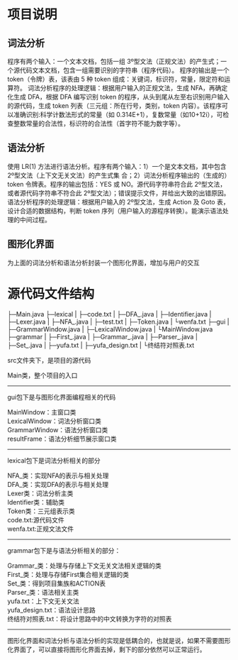 # 项目说明
## 词法分析
程序有两个输入：一个文本文档，包括一组 3º型文法（正规文法）的产生式；一个源代码文本文档，包含一组需要识别的字符串（程序代码）。 程序的输出是一个 token（令牌）表，该表由 5 种 token 组成：关键词，标识符，常量，限定符和运算符。
词法分析程序的处理逻辑：根据用户输入的正规文法，生成 NFA，再确定化生成 DFA，根据 DFA 编写识别 token 的程序，从头到尾从左至右识别用户输入的源代码，生成 token 列表（三元组：所在行号，类别，token 内容）。该程序可以准确识别:科学计数法形式的常量（如 0.314E+1），复数常量（如10+12i），可检查整数常量的合法性，标识符的合法性（首字符不能为数字等）。
## 语法分析
使用 LR(1) 方法进行语法分析。程序有两个输入：1）一个是文本文档，其中包含 2º型文法（上下文无关文法）的产生式集
合；2）词法分析程序输出的（生成的）token 令牌表。程序的输出包括：YES 或 NO。源代码字符串符合此 2º型文法，或者源代码字符串不符合此 2º型文法）；错误提示文件，并给出大致的出错原因。
语法分析程序的处理逻辑：根据用户输入的 2º型文法，生成 Action 及 Goto 表，设计合适的数据结构，判断 token 序列（用户输入的源程序转换）。能演示语法处理的中间过程。
## 图形化界面
为上面的词法分析和语法分析封装一个图形化界面，增加与用户的交互

# 源代码文件结构

├─Main.java
├─lexical
|    ├─code.txt
|    ├─DFA_.java
|    ├─Identifier.java
|    ├─Lexer.java
|    ├─NFA_.java
|    ├─test.txt
|    ├─Token.java
|    └wenfa.txt
├─gui
|  ├─GrammarWindow.java
|  ├─LexicalWindow.java
|  └MainWindow.java
├─grammar
|    ├─First_.java
|    ├─Grammar_.java
|    ├─Parser_.java
|    ├─Set_.java
|    ├─yufa.txt
|    ├─yufa_design.txt
|    └终结符对照表.txt

src文件夹下，是项目的源代码

Main类，整个项目的入口<br>
<hr>
gui包下是与图形化界面编程相关的代码<br>

MainWindow：主窗口类<br>
LexicalWindow：词法分析窗口类<br>
GrammarWindow：语法分析窗口类<br>
resultFrame：语法分析细节展示窗口类<br>
<hr>
lexical包下是词法分析相关的部分<br>

NFA_类：实现NFA的表示与相关处理<br>
DFA_类：实现DFA的表示与相关处理<br>
Lexer类：词法分析主类<br>
Identifier类：辅助类<br>
Token类：三元组表示类<br>
code.txt:源代码文件<br>
wenfa.txt:正规文法文件<br>

<hr>
grammar包下是与语法分析相关的部分：<br>

Grammar_类：处理与存储上下文无关文法相关逻辑的类<br>
First_类：处理与存储First集合相关逻辑的类<br>
Set_类：得到项目集族和ACTION表<br>
Parser_类：语法相关主类<br>
yufa.txt：上下文无关文法<br>
yufa_design.txt：语法设计思路<br>
终结符对照表.txt：将设计思路中的中文转换为字符的对照表<br>
<hr>
图形化界面和词法分析与语法分析的实现是低耦合的，也就是说，如果不需要图形化界面了，可以直接将图形化界面去掉，剩下的部分依然可以正常运行。

